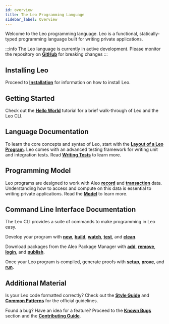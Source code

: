 ```yaml
---
id: overview
title: The Leo Programming Language
sidebar_label: Overview
---
```


Welcome to the Leo programming language. Leo is a functional, statically-typed programming language built
for writing private applications.

:::info
The Leo language is currently in active development. Please monitor the repository on [**GitHub**](https://github.com/AleoHQ/leo) for breaking changes
:::

## Installing Leo

Proceed to [**Installation**](01_installation.md) for information on how to install Leo.

## Getting Started

Check out the [**Hello World**](02_hello_world.md) tutorial for a brief walk-through of Leo and the Leo CLI.

## Language Documentation

To learn the core concepts and syntax of Leo, start with the [**Layout of a Leo Program**](../language/01_layout.md).
Leo comes with an advanced testing framework for writing unit and integration tests. Read [**Writing Tests**](../language/12_tests.md) to learn more.

## Programming Model

Leo programs are designed to work with Aleo [**record**](../../aleo/concepts/02_records.md) and [**transaction**](../../aleo/concepts/03_transactions.md) data. 
Understanding how to access and compute on this data is essential to writing private applications. 
Read the [**Model**](../programming_model/00_model.md) to learn more.

## Command Line Interface Documentation

The Leo CLI provides a suite of commands to make programming in Leo easy.

Develop your program with [**new**](../cli/01_new.md), [**build**](../cli/03_build.md), [**watch**](../cli/04_watch.md), 
[**test**](../cli/05_test.md), and [**clean**](../cli/14_clean.md).

Download packages from the Aleo Package Manager with [**add**](../cli/10_add.md), [**remove**](../cli/11_remove.md), [**login**](../cli/09_login.md), and [**publish**](../cli/12_publish.md).

Once your Leo program is compiled, generate proofs with [**setup**](../cli/06_setup.md), [**prove**](../cli/07_prove.md), and [**run**](../cli/08_run.md).

## Additional Material

Is your Leo code formatted correctly? Check out the [**Style Guide**](../additional_material/00_style.md) and [**Common Patterns**](../additional_material/01_common.md) for the official guidelines.

Found a bug? Have an idea for a feature? Proceed to the [**Known Bugs**](../additional_material/02_bugs.md) section and the [**Contributing Guide**](../additional_material/03_contributing.md).